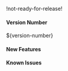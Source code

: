 !not-ready-for-release!

#### Version Number
${version-number}

#### New Features

#### Known Issues
